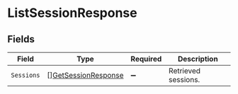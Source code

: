 # ListSessionResponse


## Fields

| Field                                                             | Type                                                              | Required                                                          | Description                                                       |
| ----------------------------------------------------------------- | ----------------------------------------------------------------- | ----------------------------------------------------------------- | ----------------------------------------------------------------- |
| `Sessions`                                                        | [][GetSessionResponse](../../models/shared/getsessionresponse.md) | :heavy_minus_sign:                                                | Retrieved sessions.                                               |